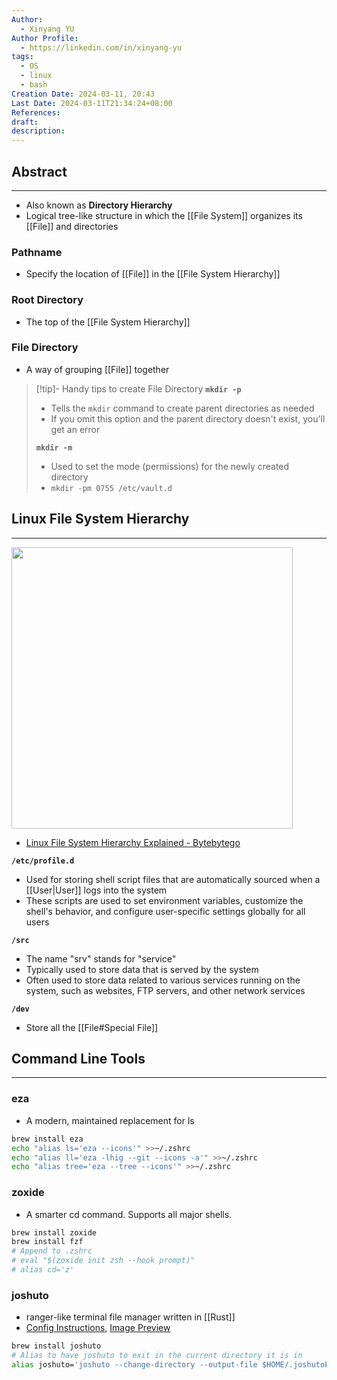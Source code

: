 ```yaml
---
Author:
  - Xinyang YU
Author Profile:
  - https://linkedin.com/in/xinyang-yu
tags:
  - OS
  - linux
  - bash
Creation Date: 2024-03-11, 20:43
Last Date: 2024-03-11T21:34:24+08:00
References: 
draft: 
description: 
---
```

## Abstract
---
- Also known as **Directory Hierarchy**
- Logical tree-like structure in which the [[File System]] organizes its [[File]] and directories

### Pathname
- Specify the location of [[File]] in the [[File System Hierarchy]]
### Root Directory
- The top of the [[File System Hierarchy]]
### File Directory
- A way of grouping [[File]] together

>[!tip]- Handy tips to create File Directory
> **`mkdir -p`**
> - Tells the `mkdir` command to create parent directories as needed 
> - If you omit this option and the parent directory doesn't exist, you'll get an error
> 
> **`mkdir -m`**
> - Used to set the mode (permissions) for the newly created directory
> - `mkdir -pm 0755 /etc/vault.d`

## Linux File System Hierarchy
---
 <img src="https://raw.githubusercontent.com/ByteByteGoHq/system-design-101/main/images/linux-file-systems.jpg" width="450">
 
- [Linux File System Hierarchy Explained - Bytebytego](https://youtu.be/bbmWOjuFmgA?si=zm32Pmn2I4Yum2hM)
   
**`/etc/profile.d`**
- Used for storing shell script files that are automatically sourced when a [[User|User]] logs into the system
- These scripts are used to set environment variables, customize the shell's behavior, and configure user-specific settings globally for all users
   
**`/src`**
- The name "srv" stands for "service" 
- Typically used to store data that is served by the system
- Often used to store data related to various services running on the system, such as websites, FTP servers, and other network services

**`/dev`**
- Store all the [[File#Special File]]

## Command Line Tools
---
### eza
- A modern, maintained replacement for ls
```bash
brew install eza
echo "alias ls='eza --icons'" >>~/.zshrc
echo "alias ll='eza -lhig --git --icons -a'" >>~/.zshrc
echo "alias tree='eza --tree --icons'" >>~/.zshrc
```

### zoxide
- A smarter cd command. Supports all major shells.
```bash
brew install zoxide
brew install fzf
# Append to .zshrc
# eval "$(zoxide init zsh --hook prompt)" 
# alias cd='z'
```
### joshuto
- ranger-like terminal file manager written in [[Rust]]
- [Config Instructions](https://github.com/kamiyaa/joshuto/tree/main/docs/configuration), [Image Preview](https://github.com/kamiyaa/joshuto/tree/main/docs/configuration)
```bash
brew install joshuto
# Alias to have joshuto to exit in the current directory it is in
alias joshuto='joshuto --change-directory --output-file $HOME/.joshutoExit; LASTDIR=`bat $HOME/.joshutoExit`; cd "$LASTDIR"'
```